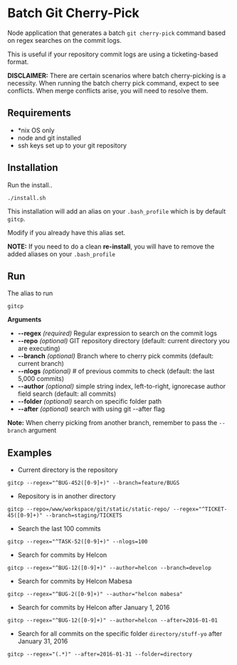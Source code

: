 # Batch Git Cherry-Pick

Node application that generates a batch `git cherry-pick` command based on regex searches on the commit logs.

This is useful if your repository commit logs are using a ticketing-based format.

**DISCLAIMER:** There are certain scenarios where batch cherry-picking is a necessity. When running the batch cherry pick command, expect to see conflicts. When merge conflicts arise, you will need to resolve them.

## Requirements

* *nix OS only
* node and git installed
* ssh keys set up to your git repository


## Installation

Run the install..

```
./install.sh
```

This installation will add an alias on your `.bash_profile` which is by default `gitcp`.

Modify if you already have this alias set.

**NOTE:** If you need to do a clean **re-install**, you will have to remove the added aliases on your `.bash_profile`


## Run

The alias to run

```
gitcp
```

**Arguments**

* **--regex** *(required)* Regular expression to search on the commit logs
* **--repo** *(optional)* GIT repository directory (default: current directory you are executing)
* **--branch** *(optional)* Branch where to cherry pick commits (default: current branch)
* **--nlogs** *(optional)* # of previous commits to check (default: the last 5,000 commits)
* **--author** *(optional)* simple string index, left-to-right, ignorecase author field search (default: all commits)
* **--folder** *(optional)* search on specific folder path
* **--after** *(optional)* search with using git --after flag


**Note:** When cherry picking from another branch, remember to pass the `--branch` argument

## Examples

* Current directory is the repository

```
gitcp --regex="^BUG-452([0-9]+)" --branch=feature/BUGS
```

* Repository is in another directory

```
gitcp --repo=/www/workspace/git/static/static-repo/ --regex="^TICKET-45([0-9]+)" --branch=staging/TICKETS
```

* Search the last 100 commits

```
gitcp --regex="^TASK-52([0-9]+)" --nlogs=100
```

* Search for commits by Helcon

```
gitcp --regex="^BUG-12([0-9]+)" --author=helcon --branch=develop
```

* Search for commits by Helcon Mabesa

```
gitcp --regex="^BUG-2([0-9]+)" --author="helcon mabesa"
```

* Search for commits by Helcon after January 1, 2016


```
gitcp --regex="^BUG-12([0-9]+)" --author=helcon --after=2016-01-01
```

* Search for all commits on the specific folder `directory/stuff-yo` after January 31, 2016

```
gitcp --regex="(.*)" --after=2016-01-31 --folder=directory
```

